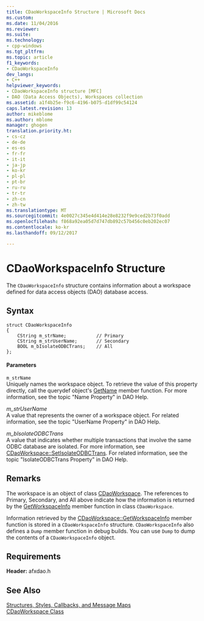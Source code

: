 ```yaml
---
title: CDaoWorkspaceInfo Structure | Microsoft Docs
ms.custom: 
ms.date: 11/04/2016
ms.reviewer: 
ms.suite: 
ms.technology:
- cpp-windows
ms.tgt_pltfrm: 
ms.topic: article
f1_keywords:
- CDaoWorkspaceInfo
dev_langs:
- C++
helpviewer_keywords:
- CDaoWorkspaceInfo structure [MFC]
- DAO (Data Access Objects), Workspaces collection
ms.assetid: a1f4b25e-f9c6-4196-b075-d1df99c54124
caps.latest.revision: 13
author: mikeblome
ms.author: mblome
manager: ghogen
translation.priority.ht:
- cs-cz
- de-de
- es-es
- fr-fr
- it-it
- ja-jp
- ko-kr
- pl-pl
- pt-br
- ru-ru
- tr-tr
- zh-cn
- zh-tw
ms.translationtype: MT
ms.sourcegitcommit: 4e0027c345e4d414e28e8232f9e9ced2b73f0add
ms.openlocfilehash: f868a92ea05d7d747db892c57b456c0eb202ec07
ms.contentlocale: ko-kr
ms.lasthandoff: 09/12/2017

---
```

# <a name="cdaoworkspaceinfo-structure"></a>CDaoWorkspaceInfo Structure
The `CDaoWorkspaceInfo` structure contains information about a workspace defined for data access objects (DAO) database access.  
  
## <a name="syntax"></a>Syntax  
  
```  
struct CDaoWorkspaceInfo  
{  
    CString m_strName;           // Primary  
    CString m_strUserName;       // Secondary  
    BOOL m_bIsolateODBCTrans;    // All  
};  
```  
  
#### <a name="parameters"></a>Parameters  
 `m_strName`  
 Uniquely names the workspace object. To retrieve the value of this property directly, call the querydef object's [GetName](../../mfc/reference/cdaoquerydef-class.md#getname) member function. For more information, see the topic "Name Property" in DAO Help.  
  
 *m_strUserName*  
 A value that represents the owner of a workspace object. For related information, see the topic "UserName Property" in DAO Help.  
  
 *m_bIsolateODBCTrans*  
 A value that indicates whether multiple transactions that involve the same ODBC database are isolated. For more information, see [CDaoWorkspace::SetIsolateODBCTrans](../../mfc/reference/cdaoworkspace-class.md#setisolateodbctrans). For related information, see the topic "IsolateODBCTrans Property" in DAO Help.  
  
## <a name="remarks"></a>Remarks  
 The workspace is an object of class [CDaoWorkspace](../../mfc/reference/cdaoworkspace-class.md). The references to Primary, Secondary, and All above indicate how the information is returned by the [GetWorkspaceInfo](../../mfc/reference/cdaoworkspace-class.md#getworkspaceinfo) member function in class `CDaoWorkspace`.  
  
 Information retrieved by the [CDaoWorkspace::GetWorkspaceInfo](../../mfc/reference/cdaoworkspace-class.md#getworkspaceinfo) member function is stored in a `CDaoWorkspaceInfo` structure. `CDaoWorkspaceInfo` also defines a `Dump` member function in debug builds. You can use `Dump` to dump the contents of a `CDaoWorkspaceInfo` object.  
  
## <a name="requirements"></a>Requirements  
 **Header:** afxdao.h  
  
## <a name="see-also"></a>See Also  
 [Structures, Styles, Callbacks, and Message Maps](../../mfc/reference/structures-styles-callbacks-and-message-maps.md)   
 [CDaoWorkspace Class](../../mfc/reference/cdaoworkspace-class.md)

